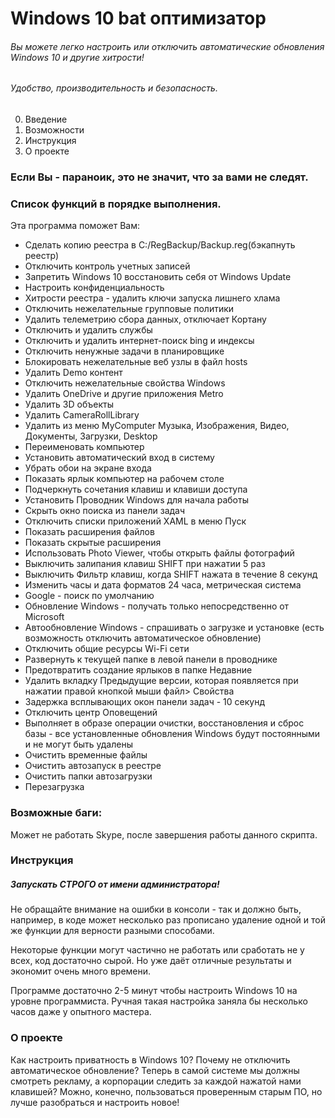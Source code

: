 # Windows 10 bat оптимизатор	

###### Вы можете легко настроить или отключить автоматические обновления Windows 10 и другие хитрости!
###### Удобство, производительность и безопасность.

0. Введение
1. Возможности
2. Инструкция
3. О проекте

### Если Вы - параноик, это не значит, что за вами не следят.

### Список функций в порядке выполнения. 

Эта программа поможет Вам:

* Сделать копию реестра в C:/RegBackup/Backup.reg(бэкапнуть реестр)
* Отключить контроль учетных записей
* Запретить Windows 10 восстановить себя от Windows Update
* Настроить конфиденциальность
* Хитрости реестра - удалить ключи запуска лишнего хлама
* Отключить нежелательные групповые политики
* Удалить телеметрию сбора данных, отключает Кортану
* Отключить и удалить службы
* Отключить и удалить интернет-поиск bing и индексы
* Отключить ненужные задачи в планировщике
* Блокировать нежелательные веб узлы в файл hosts
* Удалить Demo контент
* Отключить нежелательные свойства Windows
* Удалить OneDrive и другие приложения Metro
* Удалить 3D объекты
* Удалить CameraRollLibrary
* Удалить из меню MyComputer Музыка, Изображения, Видео, Документы, Загрузки, Desktop
* Переименовать компьютер
* Установить автоматический вход в систему
* Убрать обои на экране входа
* Показать ярлык компьютер на рабочем столе
* Подчеркнуть сочетания клавиш и клавиши доступа
* Установить Проводник Windows для начала работы
* Скрыть окно поиска из панели задач
* Отключить списки приложений XAML в меню Пуск
* Показать расширения файлов
* Показать скрытые расширения
* Использовать Photo Viewer, чтобы открыть файлы фотографий
* Выключить залипания клавиш SHIFT при нажатии 5 раз
* Выключить Фильтр клавиш, когда SHIFT нажата в течение 8 секунд
* Изменить часы и дата форматов 24 часа, метрическая система
* Google - поиск по умолчанию
* Обновление Windows - получать только непосредственно от Microsoft
* Автообновление Windows - спрашивать о загрузке и установке (есть возможность отключить автоматическое обновление)
* Отключить общие ресурсы Wi-Fi сети
* Развернуть к текущей папке в левой панели в проводнике
* Предотвратить создание ярлыков в папке Недавние
* Удалить вкладку Предыдущие версии, которая появляется при нажатии правой кнопкой мыши файл> Свойства
* Задержка всплывающих окон панели задач - 10 секунд
* Отключить центр Оповещений
* Выполняет в образе операции очистки, восстановления и сброс базы - все установленные обновления Windows будут постоянными и не могут быть удалены
* Очистить временные файлы
* Очистить автозапуск в реестре
* Очистить папки автозагрузки
* Перезагрузка

### Возможные баги:

Может не работать Skype, после завершения работы данного скрипта.
### Инструкция

##### Запускать СТРОГО от имени администратора!

Не обращайте внимание на ошибки в консоли - так и должно быть, например, в коде может несколько раз прописано удаление одной и той же функции для верности разными способами. 

Некоторые функции могут частично не работать или сработать не у всех, код достаточно сырой. Но уже даёт отличные результаты и экономит очень много времени. 

Программе достаточно 2-5 минут чтобы настроить Windows 10 на уровне программиста. Ручная такая настройка заняла бы несколько часов даже у опытного мастера.

### О проекте

Как настроить приватность в Windows 10? Почему не отключить автоматическое обновление? Теперь в самой системе мы должны смотреть рекламу, а корпорации следить за каждой нажатой нами клавишей? Можно, конечно, пользоваться проверенным старым ПО, но лучше разобраться и настроить новое!
